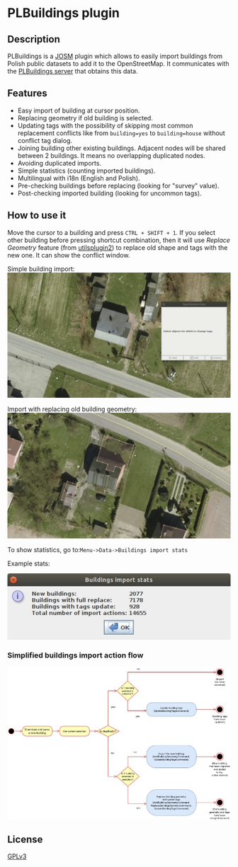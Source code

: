 # PLBuildings plugin

## Description
PLBuildings is a [JOSM](https://josm.openstreetmap.de/) plugin 
which allows to easily import buildings from Polish public datasets to add it to the OpenStreetMap.
It communicates with the [PLBuildings server](https://github.com/praszuk/josm-plbuildings-server) that obtains this data.

## Features
- Easy import of building at cursor position.
- Replacing geometry if old building is selected.
- Updating tags with the possibility of skipping most common replacement conflicts like from `building=yes` to `building=house` without conflict tag dialog.
- Joining building other existing buildings. Adjacent nodes will be shared between 2 buildings. It means no overlapping duplicated nodes.
- Avoiding duplicated imports.
- Simple statistics (counting imported buildings).
- Multilingual with i18n (English and Polish).
- Pre-checking buildings before replacing (looking for "survey" value).
- Post-checking imported building (looking for uncommon tags).

## How to use it
Move the cursor to a building and press `CTRL + SHIFT + 1`.
If you select other building before pressing shortcut combination, then it will use _Replace Geometry_ feature (from [utilsplugin2](https://wiki.openstreetmap.org/wiki/JOSM/Plugins/utilsplugin2))
to replace old shape and tags with the new one. It can show the conflict window.

Simple building import:
![Simple building import](media/simple_import.gif)

Import with replacing old building geometry:
![Import with replacing old building geometry](media/import_with_replace.gif)

To show statistics, go to:`Menu->Data->Buildings import stats`

Example stats:

![Buildings import statistics](media/import_stats.jpg)

### Simplified buildings import action flow
![Simplified buildings import action flow](media/simple_import_activity_diagram.jpg)

## License
[GPLv3](LICENSE)